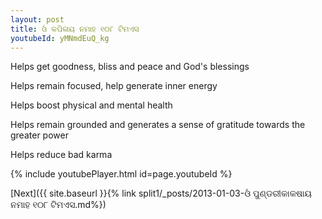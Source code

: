 ```yaml
---
layout: post
title: ଓଁ କପିଳାୟ ନମାହ ୧୦୮ ଟିମଏସ
youtubeId: yMNmdEuQ_kg
---
```

 
 
Helps get goodness, bliss and peace and God's blessings
 
Helps remain focused, help generate inner energy 
 
Helps boost physical and mental health 
 
Helps remain grounded and generates a sense of gratitude towards the greater power 
 
Helps reduce bad karma
 
 
 
 


{% include youtubePlayer.html id=page.youtubeId %}
 
[Next]({{ site.baseurl }}{% link  split1/_posts/2013-01-03-ଓଁ ପୁଣ୍ଡରୀକାକଷାୟ ନମାହ ୧୦୮ ଟିମଏସ.md%})
 

